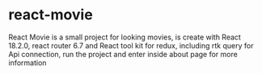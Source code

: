 # react-movie
React Movie is a small project for looking movies, is create with React 18.2.0, react router 6.7 and React tool kit for redux, including rtk query for Api connection, run the project and enter inside about page for more information
